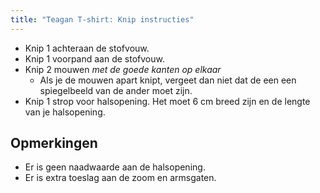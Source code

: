 ```yaml
---
title: "Teagan T-shirt: Knip instructies"
---
```


- Knip 1 achteraan de stofvouw.
- Knip 1 voorpand aan de stofvouw.
- Knip 2 mouwen _met de goede kanten op elkaar_
  - Als je de mouwen apart knipt, vergeet dan niet dat de een een spiegelbeeld van de ander moet zijn.
- Knip 1 strop voor halsopening. Het moet 6 cm breed zijn en de lengte van je halsopening.

## Opmerkingen

- Er is geen naadwaarde aan de halsopening.
- Er is extra toeslag aan de zoom en armsgaten.
